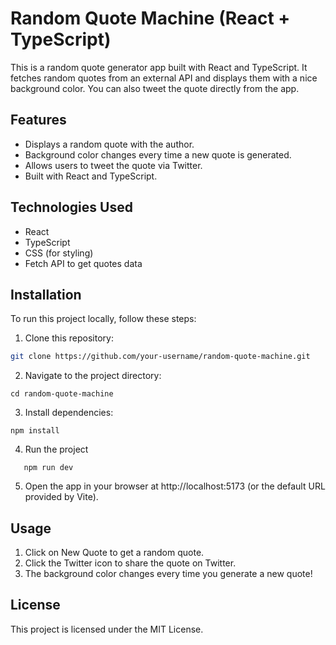 # Random Quote Machine (React + TypeScript)

This is a random quote generator app built with React and TypeScript. It fetches random quotes from an external API and displays them with a nice background color. You can also tweet the quote directly from the app.

## Features

-   Displays a random quote with the author.
-   Background color changes every time a new quote is generated.
-   Allows users to tweet the quote via Twitter.
-   Built with React and TypeScript.

## Technologies Used

-   React
-   TypeScript
-   CSS (for styling)
-   Fetch API to get quotes data

## Installation

To run this project locally, follow these steps:

1.  Clone this repository:

```bash
git clone https://github.com/your-username/random-quote-machine.git
```

2.  Navigate to the project directory:

```
cd random-quote-machine
```

3. Install dependencies:

```
npm install
```

4. Run the project

```
   npm run dev
```

5.  Open the app in your browser at http://localhost:5173 (or the default URL provided by Vite).

## Usage

1. Click on New Quote to get a random quote.
2. Click the Twitter icon to share the quote on Twitter.
3. The background color changes every time you generate a new quote!

## License

This project is licensed under the MIT License.
